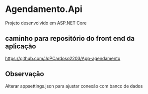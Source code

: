 # Agendamento.Api
Projeto desenvolvido em ASP.NET Core

## caminho para repositório do front end da aplicação
https://github.com/JoPCardoso2203/App-agendamento

## Observação
Alterar appsettings.json para ajustar conexão com banco de dados
